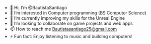 - 👋 Hi, I’m @BautistaSantiago
- 👀 I’m interested in Computer programming (BS Computer Science)
- 🌱 I’m currently improving my skills for the Unreal Engine
- 🤝 I’m looking to collaborate on game projects and web apps
- 📫 How to reach me Bautistasantiago25@gmail.com 
- ⚡ Fun fact: Enjoy listening to music and building computers!

<!---
BautistaSantiago/BautistaSantiago is a ✨ special ✨ repository because its `README.md` (this file) appears on your GitHub profile.
You can click the Preview link to take a look at your changes.
--->

